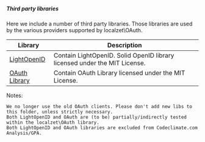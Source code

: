 ##### Third party libraries

Here we include a number of third party libraries. Those libraries are used by the various providers supported by localzet\\OAuth.

| Library                                           | Description                                                               |
| ------------------------------------------------- | ------------------------------------------------------------------------- |
| [LightOpenID](https://gitorious.org/lightopenid)  | Contain LightOpenID. Solid OpenID library licensed under the MIT License. |
| [OAuth Library](https://code.google.com/p/oauth/) | Contain OAuth Library licensed under the MIT License.                     |

Notes:

```
We no longer use the old OAuth clients. Please don't add new libs to this folder, unless strictly necessary.
Both LightOpenID and OAuth are (to be) partially/indirectly tested within the localzet\OAuth library.
Both LightOpenID and OAuth libraries are excluded from Codeclimate.com Analysis/GPA.
```
